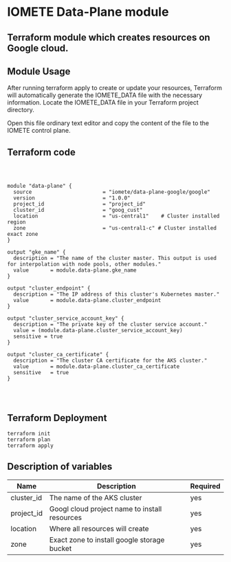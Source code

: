 # IOMETE Data-Plane module

## Terraform module which creates resources on Google cloud.
 

## Module Usage

After running terraform apply to create or update your resources, Terraform will automatically generate the IOMETE_DATA file with the necessary information.
Locate the IOMETE_DATA file in your Terraform project directory.

 
Open this file ordinary text editor and copy the content of the file to the IOMETE control plane.

## Terraform code

```hcl

 
 
module "data-plane" {
  source                       = "iomete/data-plane-google/google"
  version                      = "1.0.0"
  project_id                   = "project_id"
  cluster_id                   = "goog_cust"
  location                     = "us-central1"    # Cluster installed region
  zone                         = "us-central1-c" # Cluster installed exact zone
}

output "gke_name" {
  description = "The name of the cluster master. This output is used for interpolation with node pools, other modules."
  value       = module.data-plane.gke_name
} 
 
output "cluster_endpoint" {
  description = "The IP address of this cluster's Kubernetes master."
  value       = module.data-plane.cluster_endpoint
}

output "cluster_service_account_key" {
  description = "The private key of the cluster service account."
  value = (module.data-plane.cluster_service_account_key)
  sensitive = true
}

output "cluster_ca_certificate" {
  description = "The cluster CA certificate for the AKS cluster."
  value       = module.data-plane.cluster_ca_certificate
  sensitive   = true
}

 
  
```

## Terraform Deployment

```shell
terraform init
terraform plan
terraform apply
```

## Description of variables

| Name | Description | Required |
| --- | --- | --- |
| cluster_id | The name of the AKS cluster | yes |
| project_id | Googl cloud project name to install resources | yes |
| location | Where all resources will create | yes |
| zone | Exact zone to install google storage bucket | yes |
